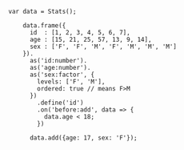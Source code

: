     var data = Stats();

        data.frame({
          id  : [1, 2, 3, 4, 5, 6, 7],
          age : [15, 21, 25, 57, 13, 9, 14],
          sex : ['F', 'F', 'M', 'F', 'M', 'M', 'M']
        }).
          as('id:number').
          as('age:number').
          as('sex:factor', {
            levels: ['F', 'M'],
            ordered: true // means F>M
          })
            .define('id')
            .on('before:add', data => {
              data.age < 18; 
            })

          data.add({age: 17, sex: 'F'});
